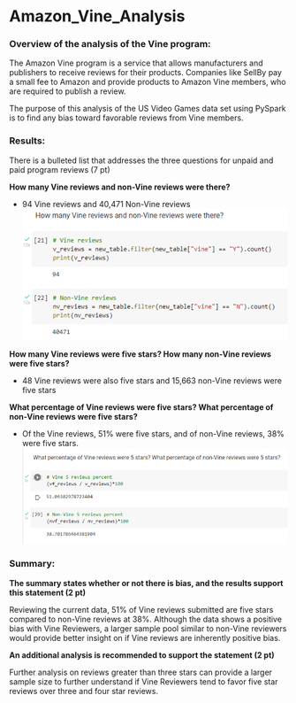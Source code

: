 # Amazon_Vine_Analysis

### Overview of the analysis of the Vine program:
The Amazon Vine program is a service that allows manufacturers and publishers to receive reviews for their products. Companies like SellBy pay a small fee to Amazon and provide products to Amazon Vine members, who are required to publish a review.

The purpose of this analysis of the US Video Games data set using PySpark is to find any bias toward favorable reviews from Vine members.

### Results:
There is a bulleted list that addresses the three questions for unpaid and paid program reviews (7 pt)

**How many Vine reviews and non-Vine reviews were there?**
- 94 Vine reviews and 40,471 Non-Vine reviews
![Total Views](https://github.com/HappyM0f0/Amazon_Vine_Analysis/blob/main/Resources/total_reviews.png)

**How many Vine reviews were five stars? How many non-Vine reviews were five stars?**
- 48 Vine reviews were also five stars and 15,663 non-Vine reviews were five stars

**What percentage of Vine reviews were five stars? What percentage of non-Vine reviews were five stars?**
- Of the Vine reviews, 51% were five stars, and of non-Vine reviews, 38% were five stars.
![Percent Views](https://github.com/HappyM0f0/Amazon_Vine_Analysis/blob/main/Resources/percent_reviews.png)

### Summary:

**The summary states whether or not there is bias, and the results support this statement (2 pt)**

Reviewing the current data, 51% of Vine reviews submitted are five stars compared to non-Vine reviews at 38%. Although the data shows a positive bias with Vine Reviewers, a larger sample pool similar to non-Vine reviewers would provide better insight on if Vine reviews are inherently positive bias. 

**An additional analysis is recommended to support the statement (2 pt)**

Further analysis on reviews greater than three stars can provide a larger sample size to further understand if Vine Reviewers tend to favor five star reviews over three and four star reviews.